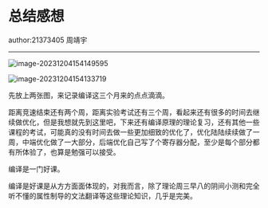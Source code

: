 # 总结感想

author:21373405 周靖宇

---

![image-20231204154149595](C:\Users\dell\AppData\Roaming\Typora\typora-user-images\image-20231204154149595.png)

![image-20231204154133719](C:\Users\dell\AppData\Roaming\Typora\typora-user-images\image-20231204154133719.png)

先放上两张图，来记录编译这三个月来的点点滴滴。

距离竞速结束还有两个周，距离实验考试还有三个周，看起来还有很多的时间去继续做优化，但是我想就先到这里吧，下来还有编译原理的理论复习，还有其他一些课程的考试，可能真的没有时间去做一些更加细致的优化了，优化陆陆续续做了一周，中端优化做了一大部分，后端优化自己写了个寄存器分配，至少是每个部分都有所体验了，也算是勉强可以接受。

编译是一门好课。

编译是好课是从方方面面体现的，对我而言，除了理论周三早八的阴间小测和完全听不懂的属性制导的文法翻译等这些理论知识，几乎是完美。

